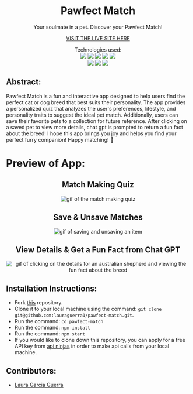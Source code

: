 <div align="center">
<h1> Pawfect Match </h1>
Your soulmate in a pet. Discover your Pawfect Match!

[VISIT THE LIVE SITE HERE](https://pawfect-match-laura.vercel.app/)


Technologies used:<br>
  <img src="https://img.shields.io/badge/React-20232A?style=for-the-badge&logo=react&logoColor=61DAFB" />
  <img src="https://img.shields.io/badge/CSS3-1572B6?style=for-the-badge&logo=css3&logoColor=white" />
  <img src="https://img.shields.io/badge/HTML5-E34F26?style=for-the-badge&logo=html5&logoColor=white" />
  <img src="https://img.shields.io/badge/vercel-%23000000.svg?style=for-the-badge&logo=vercel&logoColor=white" />
  <img src="https://img.shields.io/badge/-cypress-%23E5E5E5?style=for-the-badge&logo=cypress&logoColor=058a5e" />
  <br>
  <img src="https://img.shields.io/badge/TypeScript-007ACC?style=for-the-badge&logo=typescript&logoColor=white" />
  <img src="https://img.shields.io/badge/React_Router-CA4245?style=for-the-badge&logo=react-router&logoColor=white"/>
  <img src="https://img.shields.io/badge/chatGPT-74aa9c?style=for-the-badge&logo=openai&logoColor=white" /> 
</div>

## Abstract: 
Pawfect Match is a fun and interactive app designed to help users find the perfect cat or dog breed that best suits their personality. The app provides a personalized quiz that analyzes the user's preferences, lifestyle, and personality traits to suggest the ideal pet match. Additionally, users can save their favorite pets to a collection for future reference. After clicking on a saved pet to view more details, chat gpt is prompted to return a fun fact about the breed! I hope this app brings you joy and helps you find your perfect furry companion! Happy matching! 🐾

# Preview of App:
 <div align='center'> 
  <h2>Match Making Quiz </h2>
     <img src='https://github.com/lauraguerra1/pawfect-match/assets/121131581/dd6472fb-0883-4111-a5f7-93a124dfa8c5' alt='gif of the match making quiz'>
  <h2>Save & Unsave Matches</h2>

  <img src='https://github.com/lauraguerra1/pawfect-match/assets/121131581/baf8dfe1-3f2e-4f97-8eaf-2952690687fd' alt='gif of saving and unsaving an item'>

  <h2>View Details & Get a Fun Fact from Chat GPT</h2>
  <img src="https://github.com/lauraguerra1/pawfect-match/assets/121131581/ba597409-a724-431d-8ffa-e995ce56b104" alt="gif of clicking on the details for an australian shepherd and viewing the fun fact about the breed"/>
  
 </div>
 

## Installation Instructions:

- Fork [this](https://github.com/lauraguerra1/pawfect-match) repository. 
- Clone it to your local machine using the command: `git clone git@github.com:lauraguerra1/pawfect-match.git`.
- Run the command: `cd pawfect-match`
- Run the command: `npm install`
- Run the command: `npm start`
- If you would like to clone down this repository, you can apply for a free API key from [api ninjas](https://api-ninjas.com/) in order to make api calls from your local machine. 

## Contributors:
- [Laura Garcia Guerra](https://github.com/lauraguerra1)
